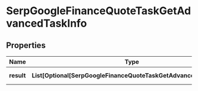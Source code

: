 # SerpGoogleFinanceQuoteTaskGetAdvancedTaskInfo


## Properties

| Name | Type | Description | Notes |
|------------ | ------------- | ------------- | -------------|
**result** | **List[Optional[SerpGoogleFinanceQuoteTaskGetAdvancedResultInfo]]** | array of results |[optional]|